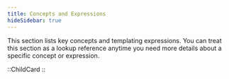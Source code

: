 ```yaml
---
title: Concepts and Expressions
hideSidebar: true
---
```


This section lists key concepts and templating expressions. You can treat this section as a lookup reference anytime you need more details about a specific concept or expression.

::ChildCard
::